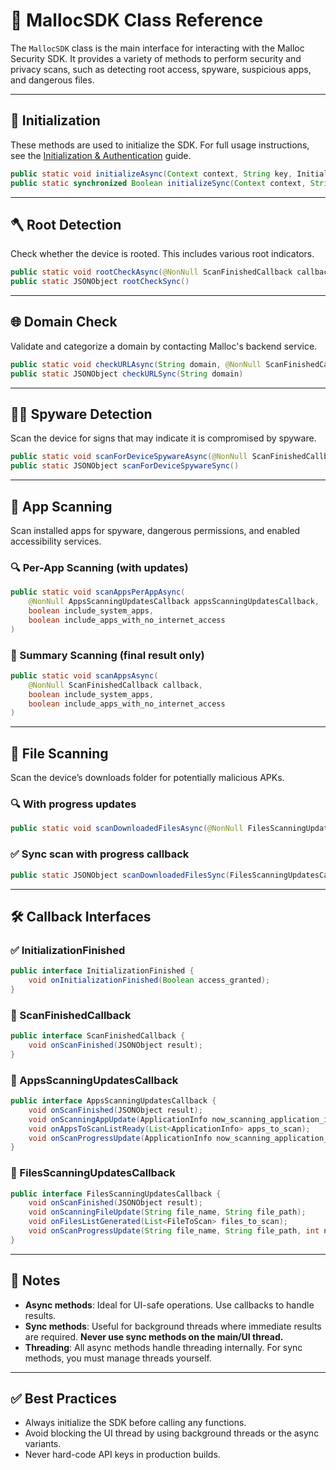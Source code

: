 # 🧠 MallocSDK Class Reference

The `MallocSDK` class is the main interface for interacting with the Malloc Security SDK. It provides a variety of methods to perform security and privacy scans, such as detecting root access, spyware, suspicious apps, and dangerous files.

---

## 🧩 Initialization

These methods are used to initialize the SDK. For full usage instructions, see the [Initialization & Authentication](./authentication.md) guide.

```java
public static void initializeAsync(Context context, String key, InitializationFinished callback)
public static synchronized Boolean initializeSync(Context context, String key)
```

---

## 🪓 Root Detection

Check whether the device is rooted. This includes various root indicators.

```java
public static void rootCheckAsync(@NonNull ScanFinishedCallback callback)
public static JSONObject rootCheckSync()
```

---

## 🌐 Domain Check

Validate and categorize a domain by contacting Malloc's backend service.

```java
public static void checkURLAsync(String domain, @NonNull ScanFinishedCallback callback)
public static JSONObject checkURLSync(String domain)
```

---

## 🕵️‍♀️ Spyware Detection

Scan the device for signs that may indicate it is compromised by spyware.

```java
public static void scanForDeviceSpywareAsync(@NonNull ScanFinishedCallback callback)
public static JSONObject scanForDeviceSpywareSync()
```

---

## 📱 App Scanning

Scan installed apps for spyware, dangerous permissions, and enabled accessibility services.

### 🔍 Per-App Scanning (with updates)
```java
public static void scanAppsPerAppAsync(
    @NonNull AppsScanningUpdatesCallback appsScanningUpdatesCallback,
    boolean include_system_apps,
    boolean include_apps_with_no_internet_access
)
```

### 🧾 Summary Scanning (final result only)
```java
public static void scanAppsAsync(
    @NonNull ScanFinishedCallback callback,
    boolean include_system_apps,
    boolean include_apps_with_no_internet_access
)
```

---

## 📂 File Scanning

Scan the device’s downloads folder for potentially malicious APKs.

### 🔍 With progress updates
```java
public static void scanDownloadedFilesAsync(@NonNull FilesScanningUpdatesCallback callback)
```

### ✅ Sync scan with progress callback
```java
public static JSONObject scanDownloadedFilesSync(FilesScanningUpdatesCallback callback)
```

---

## 🛠 Callback Interfaces

### ✅ InitializationFinished
```java
public interface InitializationFinished {
    void onInitializationFinished(Boolean access_granted);
}
```

### 🧪 ScanFinishedCallback
```java
public interface ScanFinishedCallback {
    void onScanFinished(JSONObject result);
}
```

### 📲 AppsScanningUpdatesCallback
```java
public interface AppsScanningUpdatesCallback {
    void onScanFinished(JSONObject result);
    void onScanningAppUpdate(ApplicationInfo now_scanning_application_info);
    void onAppsToScanListReady(List<ApplicationInfo> apps_to_scan);
    void onScanProgressUpdate(ApplicationInfo now_scanning_application_info, int total_apps_scanned, int total_apps_to_scan);
}
```

### 📁 FilesScanningUpdatesCallback
```java
public interface FilesScanningUpdatesCallback {
    void onScanFinished(JSONObject result);
    void onScanningFileUpdate(String file_name, String file_path);
    void onFilesListGenerated(List<FileToScan> files_to_scan);
    void onScanProgressUpdate(String file_name, String file_path, int now_scanning_index, int total_files_to_scan);
}
```

---

## 📌 Notes

- **Async methods**: Ideal for UI-safe operations. Use callbacks to handle results.
- **Sync methods**: Useful for background threads where immediate results are required. **Never use sync methods on the main/UI thread.**
- **Threading**: All async methods handle threading internally. For sync methods, you must manage threads yourself.

---

## ✅ Best Practices

- Always initialize the SDK before calling any functions.
- Avoid blocking the UI thread by using background threads or the async variants.
- Never hard-code API keys in production builds.
